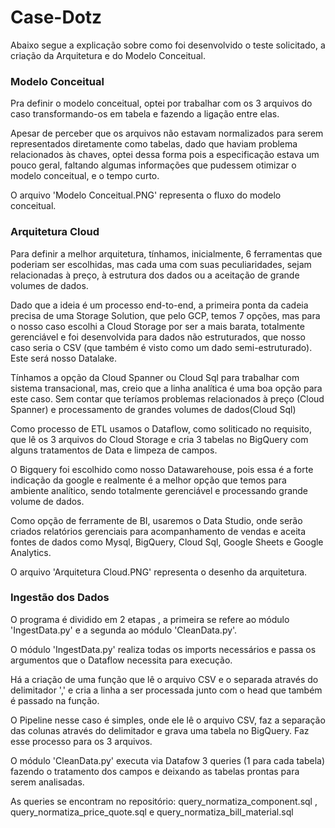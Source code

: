 # Case-Dotz

Abaixo segue a explicação sobre como foi desenvolvido o teste solicitado, a criação da Arquitetura e do Modelo Conceitual.

### Modelo Conceitual
Pra definir o modelo conceitual, optei por trabalhar com os 3 arquivos do caso transformando-os em tabela e fazendo a ligação entre elas.

Apesar de perceber que os arquivos não estavam normalizados para serem representados diretamente como tabelas, dado que haviam problema relacionados às chaves, optei dessa forma pois a especificação estava um pouco geral, faltando algumas informações que pudessem otimizar o modelo conceitual, e o tempo curto.

O arquivo 'Modelo Conceitual.PNG' representa o fluxo do modelo conceitual.

### Arquitetura Cloud

Para definir a melhor arquitetura, tínhamos, inicialmente, 6 ferramentas que poderiam ser escolhidas, mas cada uma com suas peculiaridades, sejam relacionadas à preço, à estrutura dos dados ou a aceitação de grande volumes de dados.

Dado que a ideia é um processo end-to-end, a primeira ponta da cadeia precisa de uma Storage Solution, que pelo GCP, temos 7 opções, mas para o nosso caso escolhi a Cloud Storage por ser a mais barata, totalmente gerenciável e foi desenvolvida para dados não estruturados, que nosso caso seria o CSV (que também é visto como um dado semi-estruturado). Este será nosso Datalake.

Tínhamos a opção da Cloud Spanner ou Cloud Sql para trabalhar com sistema transacional, mas, creio que a linha analítica é uma boa opção para este caso. Sem contar que teríamos problemas relacionados à preço (Cloud Spanner) e processamento de grandes volumes de dados(Cloud Sql)

Como processo de ETL usamos o Dataflow, como soliticado no requisito, que lê os 3 arquivos do Cloud Storage e cria 3 tabelas no BigQuery com alguns tratamentos de Data e limpeza de campos.

O Bigquery foi escolhido como nosso Datawarehouse, pois essa é a forte indicação da google e realmente é a melhor opção que temos para ambiente analítico, sendo totalmente gerenciável e processando grande volume de dados.

Como opção de ferramente de BI, usaremos o Data Studio, onde serão criados relatórios gerenciais para acompanhamento de vendas e aceita fontes de dados como Mysql, BigQuery, Cloud Sql, Google Sheets e Google Analytics.

O arquivo 'Arquitetura Cloud.PNG' representa o desenho da arquitetura.


### Ingestão dos Dados

O programa é dividido em 2 etapas , a primeira se refere ao módulo 'IngestData.py' e a segunda ao módulo 'CleanData.py'.

O módulo 'IngestData.py' realiza todas os imports necessários e passa os argumentos que o Dataflow necessita para execução.

Há a criação de uma função que lê o arquivo CSV e o separada através do delimitador ',' e cria a linha a ser processada junto com o head que também é passado na função.

O Pipeline nesse caso é simples, onde ele lê o arquivo CSV, faz a separação das colunas através do delimitador e grava uma tabela no BigQuery. Faz esse processo para os 3 arquivos.

O módulo 'CleanData.py' executa via Datafow 3 queries (1 para cada tabela) fazendo o tratamento dos campos e deixando as tabelas prontas para serem analisadas.

As queries se encontram no repositório: query_normatiza_component.sql , query_normatiza_price_quote.sql e query_normatiza_bill_material.sql

